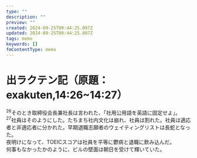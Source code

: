 ```yaml
---
type: ""
description: ""
preview: ""
created: 2024-09-25T09:44:25.097Z
updated: 2024-09-25T09:44:25.097Z
tags: memo
keywords: []
fmContentType: memo
---
```


# 出ラクテン記（原題：exakuten,14:26~14:27）

<sup>26</sup>そのとき取締役会長兼社長は言われた、「社用公用語を英語に固定せよ」。  
<sup>27</sup>社員はそのようにした。たちまち社内文化は崩れ、社員は割れた。社員は適応者と非適応者に分かれた。早期退職志願者のウェイティングリストは長蛇となった。  
夜明けになって、TOEICスコアは社員を平等に鬱病と退職に飲み込んだ。  
何事もなかったかのように、ビルの壁面は朝日を受けて輝いていた。  
